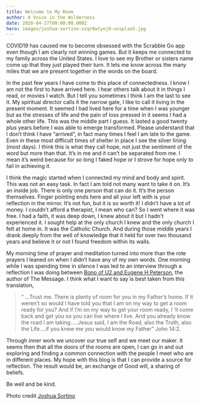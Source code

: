 ```yaml
---
title: Welcome to My Room
author: A Voice in the Wilderness
date: 2020-04-27T00:00:00.000Z
hero: images/joshua-sortino-xzqr8wtyej0-unsplash.jpg
---
```

COVID19 has caused me to become obsessed with the Scrabble Go app even though I am clearly not winning games. But it keeps me connected to my family across the United States. I love to see my Brother or sisters name come up that they just played their turn. It lets me know across the many miles that we are present together in the words on the board. 

In the past few years I have come to this place of connectedness. I know I am not the first to have arrived here. I hear others talk about it in things I read, or movies I watch. But I tell you sometimes I think I am the last to see it. My spiritual director calls it the narrow gate, I like to call it living in the present moment. It seemed I had lived here for a time when I was younger but as the stresses of life and the pain of loss pressed in it seems I had a whole other life. This was the middle part I guess. It lasted a good twenty plus years before I was able to emerge transformed. Please understand that I don’t think I have “arrived”, in fact many times I feel I am late to the game. Even in these most difficult times of shelter in place I see the silver lining (most days). I think this is what they call hope, not just the sentiment of the word but more than that. It’s in me and it can’t be separated from me. I mean it’s weird because for so long I faked hope or I strove for hope only to fail in achieving it.

I think the magic started when I connected my mind and body and spirit. This was not an easy task. In fact I am told not many want to take it on. It’s an inside job. There is only one person that can do it. It’s the person themselves. Finger pointing ends here and all your left with is your reflection in the mirror. It’s not fun, but it is so worth it! I didn’t have a lot of money. I couldn’t afford a therapist, I mean who can? So I went where it was free.  I had a faith, it was deep down, I knew about it but I hadn't experienced it. I sought help at the only church I knew and the only church I felt at home in. It was the Catholic Church. And during those middle years I drank deeply from the well of knowledge that it held for over two thousand years and believe it or not I found freedom within its walls.

My morning time of prayer and meditation turned into more than the rote prayers I leaned on when I didn’t have any of my own words. One morning while I was spending time in silence I was led to an interview through a reflection I was doing between [Bono of U2 and Eugene H Peterson](https://www.youtube.com/watch?v=-l40S5e90KY&t=655s), the author of The Message. I think what I want to say is best taken from this translation,

> “ …Trust me. There is plenty of room for you in my Father’s home. If it weren’t so would I have told you that I am on my way to get a room ready for you? And if I’m on my way to get your room ready, I ‘ll  come back and get you so you can live where I live. And you already know the road I am taking…..Jesus said, I am the Road, also the Truth, also the Life….if you knew me you would know my Father” John 14:2.

Through inner work we uncover our true self and we meet our maker. It seems then that all the doors of the rooms are open, I can go in and out exploring and finding a common connection with the people I meet who are in different places. My hope  with this blog is that I can provide a source for reflection. The result would be, an exchange of Good will, a sharing of beliefs.

 Be well and be kind.

Photo credit [Joshua Sortino](http://sortino.co)
